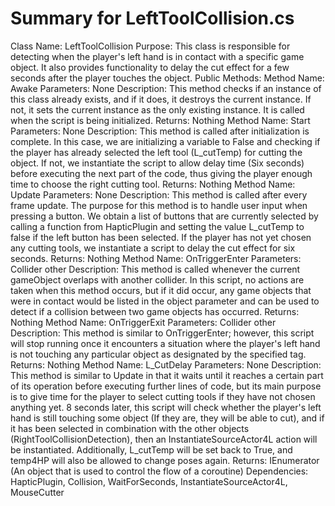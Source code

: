# Summary for LeftToolCollision.cs

Class Name: LeftToolCollision
Purpose: This class is responsible for detecting when the player's left hand is in contact with a specific game object. It also provides functionality to delay the cut effect for a few seconds after the player touches the object.
Public Methods:
Method Name: Awake
Parameters: None
Description: This method checks if an instance of this class already exists, and if it does, it destroys the current instance. If not, it sets the current instance as the only existing instance. It is called when the script is being initialized.
Returns: Nothing
Method Name: Start
Parameters: None
Description: This method is called after initialization is complete. In this case, we are initializing a variable to False and checking if the player has already selected the left tool (L_cutTemp) for cutting the object. If not, we instantiate the script to allow delay time (Six seconds) before executing the next part of the code, thus giving the player enough time to choose the right cutting tool.
Returns: Nothing
Method Name: Update
Parameters: None
Description: This method is called after every frame update. The purpose for this method is to handle user input when pressing a button. We obtain a list of buttons that are currently selected by calling a function from HapticPlugin and setting the value L_cutTemp to false if the left button has been selected. If the player has not yet chosen any cutting tools, we instantiate a script to delay the cut effect for six seconds.
Returns: Nothing
Method Name: OnTriggerEnter
Parameters: Collider other
Description: This method is called whenever the current gameObject overlaps with another collider. In this script, no actions are taken when this method occurs, but if it did occur, any game objects that were in contact would be listed in the object parameter and can be used to detect if a collision between two game objects has occurred.
Returns: Nothing
Method Name: OnTriggerExit
Parameters: Collider other
Description: This method is similar to OnTriggerEnter; however, this script will stop running once it encounters a situation where the player's left hand is not touching any particular object as designated by the specified tag. 
Returns: Nothing
Method Name: L_CutDelay
Parameters: None
Description: This method is similar to Update in that it waits until it reaches a certain part of its operation before executing further lines of code, but its main purpose is to give time for the player to select cutting tools if they have not chosen anything yet. 8 seconds later, this script will check whether the player's left hand is still touching some object (If they are, they will be able to cut), and if it has been selected in combination with the other objects (RightToolCollisionDetection), then an InstantiateSourceActor4L action will be instantiated. Additionally, L_cutTemp will be set back to True, and temp4HP will also be allowed to change poses again.
Returns: IEnumerator (An object that is used to control the flow of a coroutine)
Dependencies: HapticPlugin, Collision, WaitForSeconds, InstantiateSourceActor4L, MouseCutter 